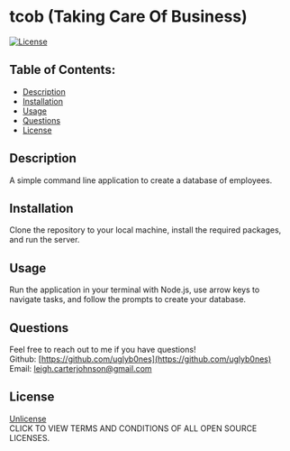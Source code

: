 # tcob (Taking Care Of Business)

[![License](https://img.shields.io/badge/License-Unlicense%20-blue.svg)](https://opensource.org/licenses/Unlicense)

## Table of Contents:

* [Description](#description)
* [Installation](#installation)
* [Usage](#usage)
* [Questions](#questions)
* [License](#license)

## Description
A simple command line application to create a database of employees.

## Installation
Clone the repository to your local machine, install the required packages, and run the server.

## Usage
Run the application in your terminal with Node.js, use arrow keys to navigate tasks, and follow the prompts to create your database.

## Questions
Feel free to reach out to me if you have questions!<br>
Github: [https://github.com/uglyb0nes](https://github.com/uglyb0nes)<br>
Email: [leigh.carterjohnson@gmail.com](leigh.carterjohnson@gmail.com)

## License
[Unlicense](https://opensource.org/licenses)<br>
CLICK TO VIEW TERMS AND CONDITIONS OF ALL OPEN SOURCE LICENSES.
    